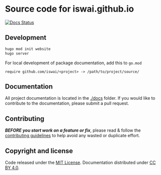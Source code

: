 # Source code for iswai.github.io

[![Docs Status](https://github.com/iswai/website/workflows/github-pages/badge.svg)](https://github.com/iswai/website/actions)

## Development

```bash
hugo mod init website
hugo server
```

For local development of package documentation, add this to `go.mod`

```golang
require github.com/iswai/<project> -> /path/to/project/source/
```

## Documentation

All project documentation is located in the [./docs](./docs) folder. If you would like to contribute
to the documentation, please submit a pull request.

## Contributing

***BEFORE you start work on a feature or fix***, please read & follow the
[contributing guidelines](https://github.com/iswai/.github/blob/master/CONTRIBUTING.md#contributing)
to help avoid any wasted or duplicate effort.

## Copyright and license

Code released under the [MIT License](https://github.com/iswai/.github/blob/master/LICENSE.md).
Documentation distributed under [CC BY 4.0](https://creativecommons.org/licenses/by/4.0/).
